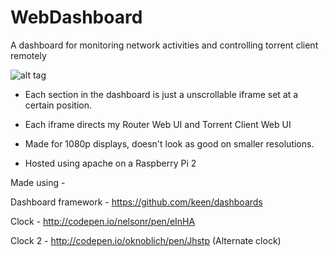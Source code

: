 # WebDashboard
A dashboard for monitoring network activities and controlling torrent client remotely

![alt tag](http://i.imgur.com/8u166Hn.png)


* Each section in the dashboard is just a unscrollable iframe set at a certain position.

*  Each iframe directs my Router Web UI and Torrent Client Web UI

* Made for 1080p displays, doesn't look as good on smaller resolutions. 

* Hosted using apache on a Raspberry Pi 2



Made using - 

Dashboard framework - https://github.com/keen/dashboards

Clock - http://codepen.io/nelsonr/pen/eInHA

Clock 2 - http://codepen.io/oknoblich/pen/Jhstp (Alternate clock)


